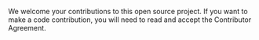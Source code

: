 We welcome your contributions to this open source project.  If you
want to make a code contribution, you will need to read and accept the
Contributor Agreement.
